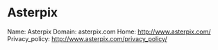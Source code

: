 
# Asterpix

Name: Asterpix
Domain: asterpix.com
Home: http://www.asterpix.com/
Privacy_policy: http://www.asterpix.com/privacy_policy/
